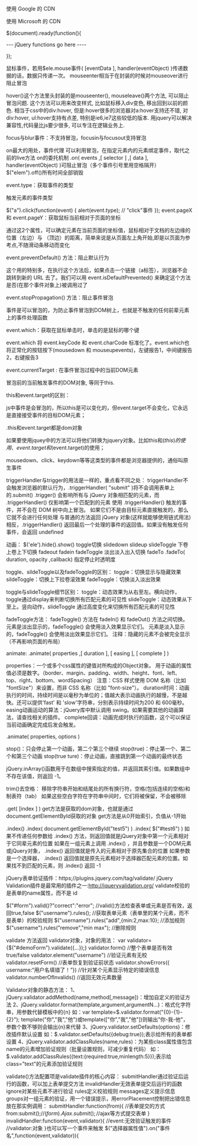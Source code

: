 使用 Google 的 CDN
<head>
<script type="text/javascript" src="http://ajax.googleapis.com/ajax/libs
/jquery/1.4.0/jquery.min.js"></script>
</head>
使用 Microsoft 的 CDN
<head>
<script type="text/javascript" src="http://ajax.microsoft.com/ajax/jquery
/jquery-1.4.min.js"></script>
</head>


$(document).ready(function(){

--- jQuery functions go here ----

});






鼠标事件，若用$ele.mouse事件( [eventData ], handler(eventObject) )传递数据的话，数据只传递一次。
mouseenter相当于在封装的时候对mouseover进行阻止冒泡

hover()这个方法里头封装的是mouseenter(), mouseleave()两个方法, 可以阻止冒泡问题. 这个方法可以用来改变样式, 比如鼠标移入div变色, 移出回到以前的颜色. 相当于css中的div:hover, 但是:hover很多的浏览器对a:hover支持还不错, 对div:hover, ul:hover支持有点差, 特别是ie6,ie7这些较低的版本. 用jquery可以解决兼容性,代码量比js要少很多, 可以专注在逻辑业务上.

focus与blur事件：不支持冒泡，focusin与focusout支持冒泡

on最大的用处，事件代理
可以利用冒泡，在指定元素内的元素绑定事件，取代之前的live方法
on的委托机制
.on( events ,[ selector ] ,[ data ], handler(eventObject) )可阻止冒泡（多个事件引号里用空格隔开）
$("elem").off()所有时间全部销毁




event.type：获取事件的类型

触发元素的事件类型

$("a").click(function(event) {
  alert(event.type); // "click"事件
});
event.pageX 和 event.pageY：获取鼠标当前相对于页面的坐标

通过这2个属性，可以确定元素在当前页面的坐标值，鼠标相对于文档的左边缘的位置（左边）与 （顶边）的距离，简单来说是从页面左上角开始,即是以页面为参考点,不随滑动条移动而变化

event.preventDefault() 方法：阻止默认行为

这个用的特别多，在执行这个方法后，如果点击一个链接（a标签），浏览器不会跳转到新的 URL 去了。我们可以用 event.isDefaultPrevented() 来确定这个方法是否(在那个事件对象上)被调用过了

event.stopPropagation() 方法：阻止事件冒泡

事件是可以冒泡的，为防止事件冒泡到DOM树上，也就是不触发的任何前辈元素上的事件处理函数

event.which：获取在鼠标单击时，单击的是鼠标的哪个键

event.which 将 event.keyCode 和 event.charCode 标准化了。event.which也将正常化的按钮按下(mousedown 和 mouseupevents)，左键报告1，中间键报告2，右键报告3

event.currentTarget : 在事件冒泡过程中的当前DOM元素

冒泡前的当前触发事件的DOM对象, 等同于this.

this和event.target的区别：

js中事件是会冒泡的，所以this是可以变化的，但event.target不会变化，它永远是直接接受事件的目标DOM元素；

.this和event.target都是dom对象

如果要使用jquey中的方法可以将他们转换为jquery对象。比如this和$(this)的使用、event.target和$(event.target)的使用；


mousedown、click、keydown等等这类型的事件都是浏览器提供的，通俗叫原生事件


triggerHandler与trigger的用法是一样的，重点看不同之处：
triggerHandler不会触发浏览器的默认行为，.triggerHandler( "submit" )将不会调用表单上的.submit()
.trigger() 会影响所有与 jQuery 对象相匹配的元素，而 .triggerHandler() 仅影响第一个匹配到的元素
使用 .triggerHandler() 触发的事件，并不会在 DOM 树中向上冒泡。 如果它们不是由目标元素直接触发的，那么它就不会进行任何处理
与普通的方法返回 jQuery 对象(这样就能够使用链式用法)相反，.triggerHandler() 返回最后一个处理的事件的返回值。如果没有触发任何事件，会返回 undefined





动画：
$('ele').hide().show()
toggle切换
slidedown slideup slideToggle 下卷上卷上下切换
fadeout fadein fadeToggle 淡出淡入出入切换
fadeTo .fadeTo( duration, opacity ,callback) 指定停止时透明度

toggle、sildeToggle以及fadeToggle的区别：
toggle：切换显示与隐藏效果
sildeToggle：切换上下拉卷滚效果
fadeToggle：切换淡入淡出效果

toggle与slideToggle细节区别：
toggle：动态效果为从右至左。横向动作，toggle通过display来判断切换所有匹配元素的可见性
slideToggle：动态效果从下至上。竖向动作，slideToggle 通过高度变化来切换所有匹配元素的可见性

fadeToggle方法：
fadeToggle() 方法在 fadeIn() 和 fadeOut() 方法之间切换。
元素是淡出显示的，fadeToggle() 会使用淡入效果显示它们。
元素是淡入显示的，fadeToggle() 会使用淡出效果显示它们。
注释：隐藏的元素不会被完全显示（不再影响页面的布局）



animate:
.animate( properties ,[ duration ], [ easing ], [ complete ] )

properties：一个或多个css属性的键值对所构成的Object对象。 用于动画的属性值必须是数字。（border、margin、padding、width、height、font、left、top、right、bottom、wordSpacing）
注意：CSS 样式使用 DOM 名称（比如 "fontSize"）来设置，而非 CSS 名称（比如 "font-size"）。
duration时间：动画执行的时间，持续时间是以毫秒为单位的；值越大表示动画执行的越慢，不是越快。还可以提供'fast' 和 'slow'字符串，分别表示持续时间为200 和 600毫秒。
easing动画运动的算法：jQuery库中默认调用 swing。如果需要其他的动画算法，请查找相关的插件。
complete回调：动画完成时执行的函数，这个可以保证当前动画确定完成后发会触发。

.animate( properties, options )



stop()：只会停止第一个动画，第二个第三个继续
stop(true)：停止第一个、第二个和第三个动画
stop(true ture)：停止动画，直接跳到第一个动画的最终状态

jQuery.inArray()函数用于在数组中搜索指定的值，并返回其索引值。如果数组中不存在该值，则返回 -1。

trim()去空格：
移除字符串开始和结尾处的所有换行符，空格(包括连续的空格)和制表符（tab）
如果这些空白字符在字符串中间时，它们将被保留，不会被移除

.get( [index ] )
get方法是获取的dom对象，也就是通过document.getElementById获取的对象
get方法是从0开始索引，负值从-1开始

.index()
.index( document.getElementById("test5") )
.index( $("#test6") )
如果不传递任何参数给 .index() 方法，则返回值就是jQuery对象中第一个元素相对于它同辈元素的位置
如果在一组元素上调用 .index() ，并且参数是一个DOM元素或jQuery对象， .index() 返回值就是传入的元素相对于原先集合的位置
如果参数是一个选择器， .index() 返回值就是原先元素相对于选择器匹配元素的位置。如果找不到匹配的元素，则 .index() 返回 -1




jQuery表单验证插件：https;//plugins.jquery.com/tag/validate/
jQuery Validation插件是最常用的插件之一:http://jqueryvalidation.org/
validate校验的是表单的name属性，而不是 id



$("#form").valid()?"correct":"error";        //valid()方法检查表单或元素是否有效，返回true,false
$("username").rules();                       //获取表单元素（表单里的某个元素，而不是表单）的校验规则
$("username").rules("add",{min:2,max:10};    //添加规则
$("username").rules("remove","min max");     //删除规则

validate 方法返回 validator对象，对象的用法：
var validator={$("#demoForm").validate({...});}
validator.form()                        //整个表单是否有效  true/false
validator.element("username")           //验证元素有无校
validator.resetForm()                   //表单恢复到验证前状态
validator.showErrors({
	username:“用户名填错了！”})        //针对某个元素显示特定的错误信息
validator.numberOfInvalids()            //返回无效元素数量

Validator对象的静态方法：
1、jQuery.validator.addMethod(name,method[,message])：增加自定义的验证方法
2、jQuery.validator.format(template,argument,argumentN...)：格式化字符串，用参数代替模板中的{n}
如：var template=$.validator.format("{0}-{1}-{2}");
template("你","我","他")或template(["你","我","他"])则输出"你-我-他"，参数个数不够则会输出{n}来代替
3、jQuery.validator.setDefaults(options)：修改插件默认设置
如：$.validator.setDefaults({debug:true});表示给所有的表单都设置
4、jQuery.validator.addClassRules(name,rules)：为某些class属性值包含name的元素增加验证规则（批量设置规则，可减少重复代码）
如：$.validator.addClassRules({text:{required:true,minlength:5}});表示给class="text"的元素添加验证规则


validate()方法配置项是validate插件的核心内容：
submitHandler通过验证后运行的函数，可以加上表单提交方法
invalidHandler无效表单提交后运行的函数
ignore对某些元素不进行验证
rules定义校验规则
messages定义提示信息
groups对一组元素的验证，用一个错误提示，用errorPlacement控制把出错信息放在那实例调用：
submitHandler:function(from){
//表单提交的方式
from:submit();//$(form).Ajax.submit();//$ajax等方式提交表单
}
invalidHandler:function(event,validator){ //event:无效验证触发的事件 //validator:对象
}也可以写一个事件来触发
$("选择器属性值").on("事件名",function(event,validator)){